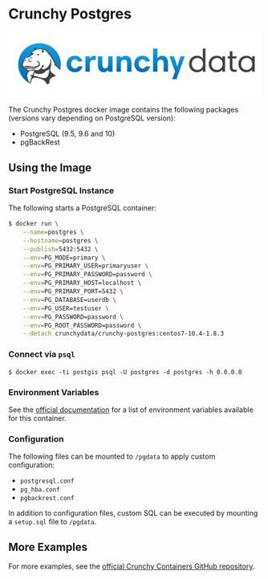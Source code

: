 # Crunchy Postgres

![](https://raw.githubusercontent.com/CrunchyData/crunchy-containers/master/images/crunchy_logo.png)

The Crunchy Postgres docker image contains the following packages (versions vary depending on PostgreSQL version):

* PostgreSQL (9.5, 9.6 and 10)
* pgBackRest

## Using the Image

### Start PostgreSQL Instance

The following starts a PostgreSQL container:

```bash
$ docker run \
    --name=postgres \
    --hostname=postgres \
    --publish=5432:5432 \
    --env=PG_MODE=primary \
    --env=PG_PRIMARY_USER=primaryuser \
    --env=PG_PRIMARY_PASSWORD=password \
    --env=PG_PRIMARY_HOST=localhost \
    --env=PG_PRIMARY_PORT=5432 \
    --env=PG_DATABASE=userdb \
    --env=PG_USER=testuser \
    --env=PG_PASSWORD=password \
    --env=PG_ROOT_PASSWORD=password \
    --detach crunchydata/crunchy-postgres:centos7-10.4-1.8.3
```

### Connect via `psql`

```console
$ docker exec -ti postgis psql -U postgres -d postgres -h 0.0.0.0
```

### Environment Variables

See the [official documentation](https://github.com/CrunchyData/crunchy-containers/blob/master/docs/containers.adoc#environment-variables) for a list of environment 
variables available for this container.

### Configuration

The following files can be mounted to `/pgdata` to apply custom configuration:

* `postgresql.conf`
* `pg_hba.conf`
* `pgbackrest.conf`

In addition to configuration files, custom SQL can be executed by mounting a `setup.sql` 
file to `/pgdata`.

## More Examples

For more examples, see the [official Crunchy Containers GitHub repository](https://github.com/CrunchyData/crunchy-containers/tree/master/examples/docker).
